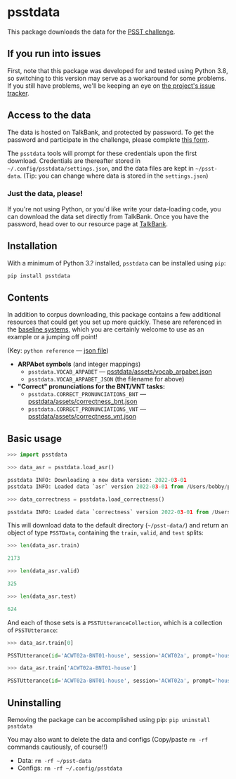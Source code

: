 # psstdata

This package downloads the data for the [PSST challenge](https://psst.study).

## If you run into issues

First, note that this package was developed for and tested using Python 3.8, so switching to this version may serve as a workaround for some problems. If you still have problems, we'll be keeping an eye on [the project's issue tracker](https://github.com/PSST-Challenge/psstdata/issues).

## Access to the data

The data is hosted on TalkBank, and protected by password. To get the password and participate in the challenge, please complete [this form](https://docs.google.com/forms/d/e/1FAIpQLScwAC3j7NQ2giyFSjrNen6NhmSbnHqdxS915ftZDBRi2SHQtQ/viewform).

The `psstdata` tools will prompt for these credentials upon the first download. Credentials are thereafter stored in `~/.config/psstdata/settings.json`, and the data files are kept in `~/psst-data`. (Tip: you can change where data is stored in the `settings.json`)

### Just the data, please!

If you're not using Python, or you'd like write your data-loading code, you can download the data set directly 
from TalkBank. Once you have the password, head over to our resource page at [TalkBank](https://media.talkbank.org/aphasia/RaPID/). 

## Installation
With a minimum of Python 3.? installed, `psstdata` can be installed using `pip`:
```bash
pip install psstdata
```

## Contents

In addition to corpus downloading, this package contains a few additional resources that could get you set up more quickly. These are referenced in the [baseline systems](https://github.com/PSST-Challenge/psstbaseline), which you are certainly welcome to use as an example or a jumping off point!

(Key: `python reference` — [json file]())

- **ARPAbet symbols** (and integer mappings)
  - `psstdata.VOCAB_ARPABET` — [psstdata/assets/vocab_arpabet.json](psstdata/assets/vocab_arpabet.json)  
  - `psstdata.VOCAB_ARPABET_JSON` (the filename for above)
- **"Correct" pronunciations for the BNT/VNT tasks:**
  - `psstdata.CORRECT_PRONUNCIATIONS_BNT` — [psstdata/assets/correctness_bnt.json](psstdata/assets/correctness_bnt.json) 
  - `psstdata.CORRECT_PRONUNCIATIONS_VNT` — [psstdata/assets/correctness_vnt.json](psstdata/assets/correctness_vnt.json)

## Basic usage

```python
>>> import psstdata

>>> data_asr = psstdata.load_asr()

psstdata INFO: Downloading a new data version: 2022-03-01
psstdata INFO: Loaded data `asr` version 2022-03-01 from /Users/bobby/psst-data

>>> data_correctness = psstdata.load_correctness()

psstdata INFO: Loaded data `correctness` version 2022-03-01 from /Users/bobby/psst-data
```

This will download data to the default directory (`~/psst-data/`) and return an object of type `PSSTData`, containing the `train`, `valid`, and `test` splits:

```python
>>> len(data_asr.train)

2173

>>> len(data_asr.valid)

325

>>> len(data_asr.test)

624
```

And each of those sets is a `PSSTUtteranceCollection`, which is a collection of `PSSTUtterance`:

```python
>>> data_asr.train[0]

PSSTUtterance(id='ACWT02a-BNT01-house', session='ACWT02a', prompt='house', transcript_ipa="haʊ's", transcript_arpabet='HH AW S', filename='train/audio/bnt/ACWT02a/ACWT02a-BNT01-house.wav', duration_frames=12752, code='C', aq_index=74.6, is_correct=True)

>>> data_asr.train['ACWT02a-BNT01-house']

PSSTUtterance(id='ACWT02a-BNT01-house', session='ACWT02a', prompt='house', transcript_ipa="haʊ's", transcript_arpabet='HH AW S', filename='train/audio/bnt/ACWT02a/ACWT02a-BNT01-house.wav', duration_frames=12752, code='C', aq_index=74.6, is_correct=True)
```

## Uninstalling

Removing the package can be accomplished using pip:
`pip uninstall psstdata`

You may also want to delete the data and configs (Copy/paste `rm -rf` commands cautiously, of course!!)
- Data: `rm -rf ~/psst-data`
- Configs: `rm -rf ~/.config/psstdata`

